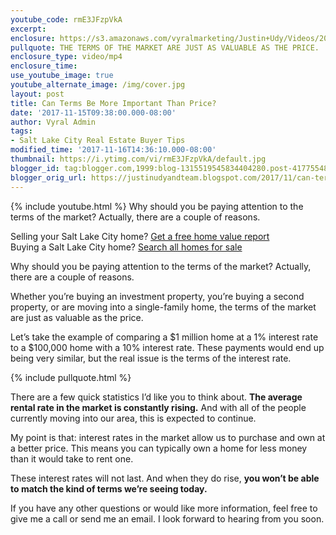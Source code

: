 ```yaml
---
youtube_code: rmE3JFzpVkA
excerpt:
enclosure: https://s3.amazonaws.com/vyralmarketing/Justin+Udy/Videos/2017/November/Salt+Lake+City+Real+Estate+Agent-+Can+Terms+Be+More+Important+Than+Price%253F.mp4
pullquote: THE TERMS OF THE MARKET ARE JUST AS VALUABLE AS THE PRICE.
enclosure_type: video/mp4
enclosure_time:
use_youtube_image: true
youtube_alternate_image: /img/cover.jpg
layout: post
title: Can Terms Be More Important Than Price?
date: '2017-11-15T09:38:00.000-08:00'
author: Vyral Admin
tags:
- Salt Lake City Real Estate Buyer Tips
modified_time: '2017-11-16T14:36:10.000-08:00'
thumbnail: https://i.ytimg.com/vi/rmE3JFzpVkA/default.jpg
blogger_id: tag:blogger.com,1999:blog-1315519545834404280.post-4177554853527386449
blogger_orig_url: https://justinudyandteam.blogspot.com/2017/11/can-terms-be-more-important-than-price.html
---
```

{% include youtube.html %}
Why should you be paying attention to the terms of the market? Actually, there are a couple of reasons.

<div class="post-cta">
Selling your Salt Lake City home? <a href="http://www.justinudy.com/sell-your-home/" target="_blank">Get a free home value report</a><br>
Buying a Salt Lake City home? <a href="http://www.saltlakehomesearch.com/" target="_blank">Search all homes for sale</a>
</div>

Why should you be paying attention to the terms of the market? Actually, there are a couple of reasons.

Whether you’re buying an investment property, you’re buying a second property, or are moving into a single-family home, the terms of the market are just as valuable as the price.

Let’s take the example of comparing a $1 million home at a 1% interest rate to a $100,000 home with a 10% interest rate. These payments would end up being very similar, but the real issue is the terms of the interest rate.

{% include pullquote.html %}

There are a few quick statistics I’d like you to think about. **The average rental rate in the market is constantly rising.** And with all of the people currently moving into our area, this is expected to continue.

My point is that: interest rates in the market allow us to purchase and own at a better price. This means you can typically own a home for less money than it would take to rent one.

These interest rates will not last. And when they do rise, **you won’t be able to match the kind of terms we’re seeing today.**

If you have any other questions or would like more information, feel free to give me a call or send me an email. I look forward to hearing from you soon.
